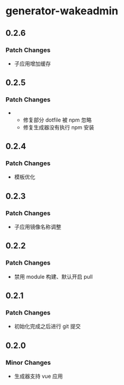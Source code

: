 # generator-wakeadmin

## 0.2.6

### Patch Changes

- 子应用增加缓存

## 0.2.5

### Patch Changes

- - 修复部分 dotfile 被 npm 忽略
  - 修复生成器没有执行 npm 安装

## 0.2.4

### Patch Changes

- 模板优化

## 0.2.3

### Patch Changes

- 子应用镜像名称调整

## 0.2.2

### Patch Changes

- 禁用 module 构建、默认开启 pull

## 0.2.1

### Patch Changes

- 初始化完成之后进行 git 提交

## 0.2.0

### Minor Changes

- 生成器支持 vue 应用
